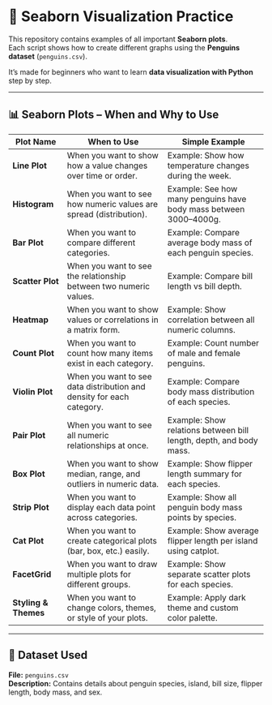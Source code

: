 # 🐧 Seaborn Visualization Practice

This repository contains examples of all important **Seaborn plots**.  
Each script shows how to create different graphs using the **Penguins dataset** (`penguins.csv`).

It’s made for beginners who want to learn **data visualization with Python** step by step.

---

## 📊 Seaborn Plots – When and Why to Use

| Plot Name | When to Use | Simple Example |
|------------|--------------|----------------|
| **Line Plot** | When you want to show how a value changes over time or order. | Example: Show how temperature changes during the week. |
| **Histogram** | When you want to see how numeric values are spread (distribution). | Example: See how many penguins have body mass between 3000–4000g. |
| **Bar Plot** | When you want to compare different categories. | Example: Compare average body mass of each penguin species. |
| **Scatter Plot** | When you want to see the relationship between two numeric values. | Example: Compare bill length vs bill depth. |
| **Heatmap** | When you want to show values or correlations in a matrix form. | Example: Show correlation between all numeric columns. |
| **Count Plot** | When you want to count how many items exist in each category. | Example: Count number of male and female penguins. |
| **Violin Plot** | When you want to see data distribution and density for each category. | Example: Compare body mass distribution of each species. |
| **Pair Plot** | When you want to see all numeric relationships at once. | Example: Show relations between bill length, depth, and body mass. |
| **Box Plot** | When you want to show median, range, and outliers in numeric data. | Example: Show flipper length summary for each species. |
| **Strip Plot** | When you want to display each data point across categories. | Example: Show all penguin body mass points by species. |
| **Cat Plot** | When you want to create categorical plots (bar, box, etc.) easily. | Example: Show average flipper length per island using catplot. |
| **FacetGrid** | When you want to draw multiple plots for different groups. | Example: Show separate scatter plots for each species. |
| **Styling & Themes** | When you want to change colors, themes, or style of your plots. | Example: Apply dark theme and custom color palette. |

---

## 🧠 Dataset Used

**File:** `penguins.csv`  
**Description:** Contains details about penguin species, island, bill size, flipper length, body mass, and sex.


